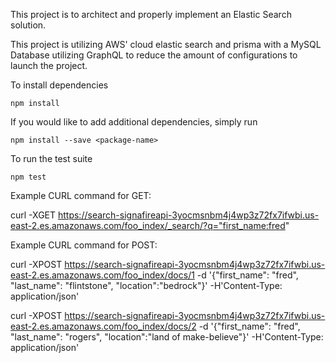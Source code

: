 This project is to architect and properly implement an Elastic Search solution.

This project is utilizing AWS' cloud elastic search and prisma with a MySQL Database utilizing GraphQL to reduce the amount of configurations to launch the project.

To install dependencies

    npm install

If you would like to add additional dependencies, simply run

    npm install --save <package-name>

To run the test suite

    npm test


Example CURL command for GET:

curl -XGET https://search-signafireapi-3yocmsnbm4j4wp3z72fx7ifwbi.us-east-2.es.amazonaws.com/foo_index/_search/?q="first_name:fred"

Example CURL command for POST:

curl -XPOST https://search-signafireapi-3yocmsnbm4j4wp3z72fx7ifwbi.us-east-2.es.amazonaws.com/foo_index/docs/1 -d '{"first_name": "fred", "last_name": "flintstone", "location":"bedrock"}' -H'Content-Type: application/json'

curl -XPOST https://search-signafireapi-3yocmsnbm4j4wp3z72fx7ifwbi.us-east-2.es.amazonaws.com/foo_index/docs/2 -d '{"first_name": "fred", "last_name": "rogers", "location":"land of make-believe"}' -H'Content-Type: application/json'
